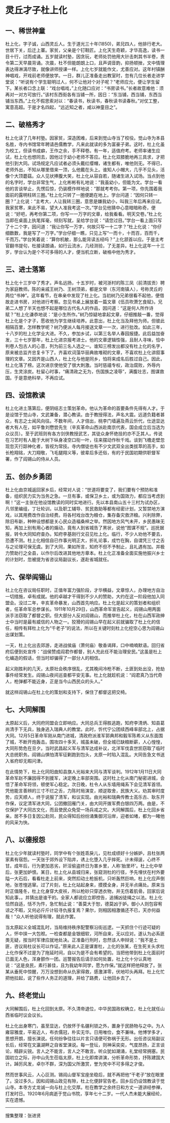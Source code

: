 # 灵丘才子杜上化


## 一、稀世神童

杜上化，字子诚，山西灵丘人。生于道光三十年(1850)，弟兄四人，他排行老大。世居下关，后迁上寨。家贫，父亲是个钉鞋匠。上化天生奇颖，才华高逸，读书一目十行，过而成诵。五岁就读村塾，因贪玩，老师处罚他用大针击刺其书半卷，责令第二天早晨背诵。次晨，杜不但能朗朗上口，且声调音韵，抑扬顿挫，文中情理表达得淋漓尽致，就像讲师授课一样。上化七岁就能作文，尤善应对。这年村镇酬神唱戏，开戏前老师便放学。一日，群儿正准备走出教室时，忽有几位长者走进学堂说：“听说有个学生聪明过人，何不让他对个对子呢？”老师应允，便让学生留下。某长者口念上联：“戏台唱戏，”上化随口应对：“书房读书。”长者故意难他：须再对一对方可放行。”该村东西街各有当铺一所，因日：“东当铺，西当铺，东西当铺当东西。”上化不假思索对以：“春读书，秋读书，春秋读书读春秋。”对仗工整，寓意高超。于是才名四起，“远近知之者，咸以神童目之”。

## 二、破格秀才

杜上化读了几年村塾。因家贫，深造困难，后来到觉山寺当了校役。觉山寺为本县名胜，寺内书馆常年聘请邑儒教学，凡来此就读的多为富豪子弟。这时，杜上化虽为校工，但读书成癖，王作之余，手不释卷。有一年，适值府考。老师率诸生应试，杜上化也想同去，因他过于幼小老师不答应。杜上化双膝脆地再三具求，才把他引到大同。试场规定凡应试者必须头戴红缨帽，诸生都有，唯他则无。不得已，老师外出，不知从哪里借来一顶，么他戴在头上。谁知人小帽大，几乎不见头，活像个大顶蘑菇。众人见状捧腹大笑，杜上化从容自若，随诸生进入试场。当点到他的名字时，学台非常生气，上化彬彬有礼地说：“我虽幼小，但能为文。学台一看他的言谈举止，先愣后惊，仍装模作样地说：“那就考考你。第一项，你先围着我面前的露明柱转三圈。”杜上化只转了一圈便跪在地上。学台问道：“因何只转一圈？”上化说：“主考大，人让我转三圈，意思是嫌我幼小，叫我三年后再来应试。我家贫寒，来此不易，望大人准我考这一次。”学台见他猜中心意暗暗称奇，便说：“好吧，再考你第二项，你写一一万字的文章，给我看看。明天交卷。”杜上化当即在桌面上执笔挥毫，倾刻写就，呈给学台说：“请您过目。”学台一看上面只写了十二个字，因问道：“我让你写一万字，何故只写一十二字？”杜上化说：“你仔细数数，我是写了一万字。”学台仔细一瞧，只见上写“一而十，十而百，百而千，千而万。”学台笑着说：“算你机敏，那么能背读五经吗？”上化颔首以应。于是主考官翻书提句，杜接读朗诵，如行云流水，几经测验，了无差异。杜上化这年一十三岁，学台认为是个不可多得的人才，便当机立断，破格中他为秀才。

## 三、进士落第

杜上化十三岁中了秀才。声名远扬，十五岁时，被河浙村的陈三凤（前清拔贡）聘为家庭教师。陈的亲戚王树乃、王树顶弟，都是文举（东河南镇人），号称灵丘的两位“书神”。这年看节，在串亲中发现了社上化。当初树乃兄弟很看不起他，便借故走进书房，对他进行考察。忽见书桌上展放着一篇文章《伍员吹萧乞食赋》。兄弟二人想了半天也想不起是哪位古代名人的作品，因问道：“这是何人所作诗赋？”杜上化谦恭地说：“是小生所作。”树乃惊疑地拿起文章，仔细推敲一番，觉得杜上化是个才子，愿收他为学生继续培养。此意出，杜上化当及拜他为师。但彼此相隔百里，怎样教学呢？树乃便派人每月接送文章一一次，进行批改。如此三年，十八岁的杜上化学业大进。不久，参加乡试，以第三名举人春园报捷。此后益加奋发，三十七岁那年，杜上化进京报考进士。他的文章逻辑性强，且耐人寻味，恰中判卷人包古人的心意，列为前三名人选之一。谁知三榜发出都没有杜上化的名字，原来被总监齐忠复卡下了。齐喜欢词藻华丽典故堆砌的文章，不喜欢杜上化讲叙事理的文章。又因齐是山西人，杜上化与他是同乡，怕将来成名后胜过自己。因此，杜上化落了榜。这次进京使他受了很大刺激。当时慈禧专权，政治腐败，外辱内压，生灵涂炭。杜留心时事，“痛清政之无为，伤国族之凌辱”，满腹壮志，图谋救国。于是意绝科举，不再应试。

## 四、设馆教读

杜上化进土落第后，便阴结志士策划革命。他认为革命的首要条件先得有人才。于是设馆于觉山寺，文武兼备，潜心教读。由于教授得法，声名大震。远道负籍者甚众，有志之士闻风向往。不数年间，人才倍出，桃李门墙遍及燕云忻代，仕途显达者大有人在，如平鲁刘懋尝先生（辛亥革命山西派赴南京代表，国会成立后当选为众议员）。至于武班则有各方剑侠教授武艺，其徒众身怀绝技的亦不乏其人。传说在习艺时有人能于大树下纵身凌空口衔一叶，往来摆动作秋千戏。谈到飞檐走壁忽现忽灭行踪神化者，皆视为常技。寺内僧徒也有不少文武双全出类拔萃的高手，如长枪翔铭，大刀翔敬，飞毛腿翔义等，彼辈后多还俗，有的于民国初期供职督军署，作了阎锡山的侍从人员。

## 五、创办乡勇团

杜上化由京城返回家乡后，经常对人说：“世道将要变了，我们要有个预防和准备，组织民力实为当务之急。一旦有事，或保卫乡土，或为国效力，都应当考虑到啊！”这一主张在他设馆教读的同时实地进行。先以本县南山五十三村为试办区，凡邻里编组，丁壮轮训，以及职工辅导、贫民救助等都有经密计划，又暂禁地方演戏，以其用费改作自治经费。将各村戏台改为粮仓，集存备灾救济粮。兴利除弊，除旧布新，种种设想都是关心民众造福桑梓之举。然因地方风气未开，乡民愚昧无知，再加上别有用心者的煽动，竟有人到省城告了黑状，说他“图谋不规”。巡抚据报，转令大同知府查办。知府李基刚行文召见杜上化。临行，不少人劝他不要去，恐遭不测。杜上化相信自已作事光明正大，折礼论事，成竹在胸，自谓凭三寸之舌与之论理可保无虞。到了大同，果如所言，知府不但不予制止，且礼遇有加。并极力赞助行之全县，以作尔后改进其他地方章本。杜上化正准备全面实施他振兴乡士的计划时，忽被提为省咨议局副议长，遂赴省城就任。

## 六、保举阎锡山

社上化在咨议局任职时，正值年富力强阶段，才华横益，文章惊人，办理地方自治一切措施，卓有成就。他的卓越才干得到不少人的赞助，大约在这一阶段他加入同盟会。没过二年，辛亥革命暴发，山西首先响应。杜上化是起义的策划者和组织者，任革命军总参谋长。1911年10月29日，山西革命军宣告起义，阎锡山用两面派手法窃取了都督之职。但大部分人反对阎锡山，而推举杜上化，杜在山西军政绅士中当时是最有威信的人物之一。狡猾的阎锡山早在起义前就骗取了杜上化的信任，相传有拜杜上化为“千老子”的说法，所以在关键时刻杜上化挖空心思为阎锡山出谋划策。

一天，杜上化出去郊游，走进战侯庙（萧何庙）敬香谒拜，口中喃喃默语。回归省府后便到处宣传：“战侯赞成阎君作都督，别人充此任不能治理安民。”这虽是杜上化编造的假话，但当时却骗得了一部分人的相信。

起义刚胜利的几天，太原社会秩序很乱，尤其晚间冷枪不断，土匪到处出没，抢劫事件经常发生。阎锡山夜间巡查都平安无事。杜上化就趁机说：“阎君真乃当代奇人，枪弹都不能近身，正是当今山西民众的头人。”

就这样阎锡山在杜上化的策划和支持下，保住了都督这把交椅。

## 七、大同解围

太原起义后，大同府同盟会立即响应。大同总兵王得胜逃跑，知府李清炳、知县葛尚清手下无兵，独身逃入瑞典人的教堂。此时，忻代宁公团续西峰率部北上，占据大同。12月5日革命军刚从南门进城，清政府派淮军郭典邦和毅军陈希义从东面围了城，不断开炮轰击。围攻四十多天，城虽未破，但全城已缺粮断薪，人心惶惶，大同形势危在旦夕。当时武昌起义军与清军达成补议，北洋军伐袁世凯窃取了临时大总统职务。阎锡山惧怕清军征剿跑到包头，太原一时陷入混乱。大同告急文书送入省府却无暇问津。

在此情势下，杜上化同阳曲知县旗人光裕来大同与清军谈判。1912年1月11日大同革命军赵不廉因得不到援军，决定晚上率部突围。这时杜上化从南门秘密进城，会悟了革命军将领，顿使军心稳定。次日晚，杜令人从东墙用绳系下会见清军首领。凭他能言善辨的三寸不烂之舌，力陈时局演变，顺逆取舍，民族大义。劝其审时度势，应天顺人，终于说服了清军，和议实现。由光裕和瑞典传教士高乐古、耿东开作保，议定清军进大同，公团撤回雁门关，由大同开拨军费白银四万两。由是，不仅保护了大同古文化，而且使民众免受一场兵戎之灾。大同解围后，杜上化回乡省亲。居不多日复因公赴同，民众得知后纷纷涌集御河沿岸，迎者如堵，都为一睹他的风采为快。

## 八、以德报怨

杜上化少年就读村塾时，同学中有个张姓乖戾儿，见杜成绩好十分嫉妒，且杜张两家素有宿怨。一天张于郊外设下陷井，诱上化堕入几乎摔死。计未得逞，心终不甘。成年后，行为更加恶劣，奸淫偷盗终日为害乡里，人称‘胎里坏’。杜上化中举后，张更加妒恨。某日，杜上化从县城归来，张窥测杜的行径，予先埋伏在村外要隘一大石后，看看杜走上前来，突然扣动土枪扳机，只听轰然巨响，杜上化应声倒地，张苍惶逃窜。过了片刻，杜上化站起身来，摸摸全身，并无半点痛处。原来当时正值隆冬，杜上化身穿大皮袄，所以枪砂只穿透衣物，并无伤着肌骨。回家后说知此事，。并猜出是谁干的。全家人都说应立即控告，追捕凶徒绳之以法。杜上化恰然自适，恬不为忤，急忙制止说：“善莫大于恕，德莫凶于妒。御小人则包容宥谅之不暇，又何必斤斤计较寻仇报复焉？果尔，则相因相激循还不已，天亦何益哉！”众人听他说得有理，就此作罢。

当太原起义全城混乱时，当局维持秩序配警察沿街巡逻。一天抓住个行迹可疑的人，怀中挟一大包袱。一检查都是金银细软，河所自来，无以应对。遂认为必系匪类无疑，按当时军律应就地处决。正准备行刑时，忽然该人申辩说：“我不是土匪，咨议局杜议长可以作证。”原来此人正是谋害杜，上化的张某，在生死关头求杜上化作保不过是为了拖延时间，自以为是不会有希望的。当把他带到杜上化面前时已面无人色，浑身颤作一团。巡警报告后请示如何处置，社上化十分认真地说：“这是良民，素行甚佳，且为我幼年同学，愿为作保。”就这样把他释放了。张某从垂死中惊醒，万万没想到命从仇家得救，感激涕零，伏地叩头再拜。杜上化忙把他拉起，说了些作人务正的道理，并给了路费，让他回乡去了。

## 九、终老觉山

大同解围后，杜上化回到太原。不久清帝退位，中华民国政权确立，杜上化就任山西省临时议会议长。

杜上化出身寒门，虽至显达，仍放怀于名疆利锁之外，置身于民肠物与之中。为人雍容雅度，平易近人，布衣儒冠，朴实无华。日用唯俭，食不兼味。他博学多才，思想开朗，擅长演说。任何纷争往往以片言只语便可弥祸于无形。出任咨议局副议长后，经常在文瀛湖畔之自省堂演说。每一登坛，则神采奕奕，气度昂扬，正言谈论，精辟尖锐。言人之不能言，言人之不敢言。听众犹如潮涌，礼堂经常拥塞。民国初立之际，孙中山先生莅临太原，杜上化即席讲演，分析革命形势，抒陈建国大计。踔厉风发，卓尔不群，深为国父所激赏，誉为党中不可多得之才俊。

然而世事风云，人心叵测。锡阎山督军宝座坐稳后，就不再把他“干老子”放在眼里了。没过多久，因和阎锡山政见有隙，杜上化便辞官告老。回乡后仍设馆教读于觉山寺。本寺方丈龙诚一向与杜上化交厚。杜在教学之余终日和方丈一道讲经参禅，打发时日。1920年6月病逝于觉山书院，享年七十二岁。一代人杰未能大展经纶，实在遗憾。

---

搜集整理：张进贤